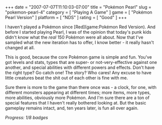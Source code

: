+++
date = "2007-07-07T11:10:03-07:00"
title = "Pokémon Pearl"
slug = "pokemon-pearl-4"
category = [ "Playing A Game" ]
game = [ "Pokémon Pearl Version" ]
platform = [ "NDS" ]
rating = [ "Good" ]
+++

I haven't played a Pokémon since [Red](game:Pokémon Red Version).  And before I started playing Pearl, I was of the opinion that today's punk kids didn't know what the <i>real</i> 150 Pokémon were all about.  Now that I've sampled what the new iteration has to offer, I know better - it really hasn't changed at all.

This is good, because the core Pokémon game is simple and fun.  You've got levels and stats, types that are super- or not-very-effective against one another, and special abilities with different powers and effects.  Don't have the right type?  Go catch one!  The story?  Who cares!  Any excuse to have little creatures beat the shit out of each other is fine with me.

Sure there is more to the game than there once was - a clock, for one, with different monsters appearing at different times; more items, more types, more abilities, obviously more Pokémon.  And I'm sure there are a ton of special features that I haven't really bothered looking at.  But the basic gameplay remains intact, and, ten years later, is fun all over again.

<i>Progress: 1/8 badges</i>
